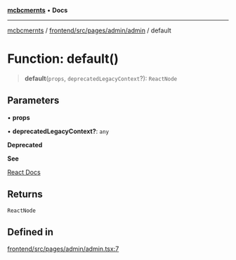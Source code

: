 [**mcbcmernts**](../../../../../../README.md) • **Docs**

---

[mcbcmernts](../../../../../../modules.md) /
[frontend/src/pages/admin/admin](../README.md) / default

# Function: default()

> **default**(`props`, `deprecatedLegacyContext`?): `ReactNode`

## Parameters

• **props**

• **deprecatedLegacyContext?**: `any`

**Deprecated**

**See**

[React Docs](https://legacy.reactjs.org/docs/legacy-context.html#referencing-context-in-lifecycle-methods)

## Returns

`ReactNode`

## Defined in

[frontend/src/pages/admin/admin.tsx:7](https://github.com/Data-Point-Solutions/mcbcMERNts/blob/c075a2f91fc90c2c88df62270de0475f3bdb96de/frontend/src/pages/admin/admin.tsx#L7)
